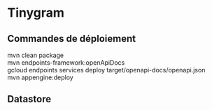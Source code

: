 # Tinygram

## Commandes de déploiement

mvn clean package  
mvn endpoints-framework:openApiDocs  
gcloud endpoints services deploy target/openapi-docs/openapi.json  
mvn appengine:deploy

## Datastore

